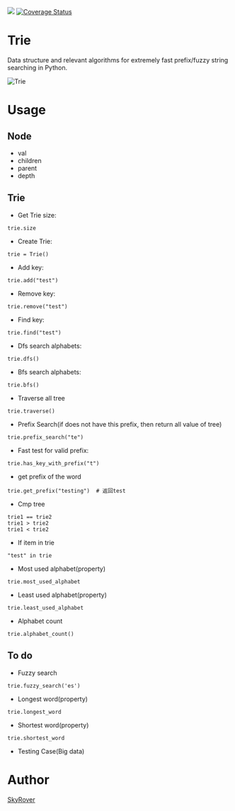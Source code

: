 ![](https://img.shields.io/badge/Python-3.5-green.svg)
[![Coverage Status](https://coveralls.io/repos/github/Microndgt/trie/badge.svg?branch=master)](https://coveralls.io/github/Microndgt/trie?branch=master)

Trie
====

Data structure and relevant algorithms for extremely fast prefix/fuzzy string searching in Python.

![Trie](http://7xq6lu.com1.z0.glb.clouddn.com/trie.png)

Usage
=====

Node
----

- val
- children
- parent
- depth

Trie
----

- Get Trie size:

```
trie.size
```

- Create Trie:

```
trie = Trie()
```

- Add key:

```
trie.add("test")
```

- Remove key:

```
trie.remove("test")
```

- Find key:

```
trie.find("test")
```

- Dfs search alphabets:

```
trie.dfs()
```

- Bfs search alphabets:

```
trie.bfs()
```

- Traverse all tree

```
trie.traverse()
```

- Prefix Search(if does not have this prefix, then return all value of tree)

```
trie.prefix_search("te")
```

- Fast test for valid prefix:

```
trie.has_key_with_prefix("t")
```

- get prefix of the word

```
trie.get_prefix("testing")  # 返回test
```

- Cmp tree

```
trie1 == trie2
trie1 > trie2
trie1 < trie2
```

- If item in trie

```
"test" in trie
```

- Most used alphabet(property)

```
trie.most_used_alphabet
```

- Least used alphabet(property)

```
trie.least_used_alphabet
```

- Alphabet count

```
trie.alphabet_count()
```

To do
-----

- Fuzzy search

```
trie.fuzzy_search('es')
```

- Longest word(property)

```
trie.longest_word
```

- Shortest word(property)

```
trie.shortest_word
```

- Testing Case(Big data)

Author
======

[SkyRover](http://skyrover.me)

